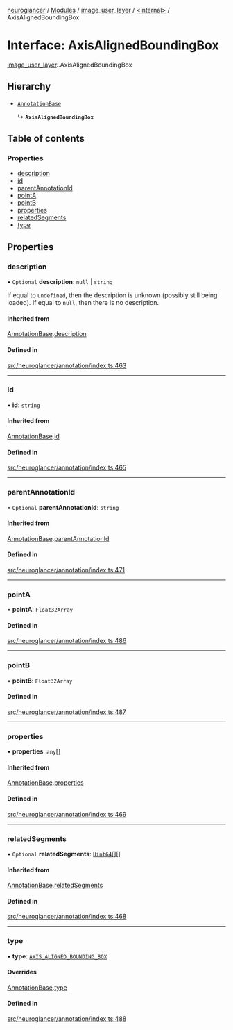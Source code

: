 [neuroglancer](../README.md) / [Modules](../modules.md) / [image\_user\_layer](../modules/image_user_layer.md) / [<internal\>](../modules/image_user_layer._internal_.md) / AxisAlignedBoundingBox

# Interface: AxisAlignedBoundingBox

[image_user_layer](../modules/image_user_layer.md).[<internal>](../modules/image_user_layer._internal_.md).AxisAlignedBoundingBox

## Hierarchy

- [`AnnotationBase`](image_user_layer._internal_.AnnotationBase.md)

  ↳ **`AxisAlignedBoundingBox`**

## Table of contents

### Properties

- [description](image_user_layer._internal_.AxisAlignedBoundingBox.md#description)
- [id](image_user_layer._internal_.AxisAlignedBoundingBox.md#id)
- [parentAnnotationId](image_user_layer._internal_.AxisAlignedBoundingBox.md#parentannotationid)
- [pointA](image_user_layer._internal_.AxisAlignedBoundingBox.md#pointa)
- [pointB](image_user_layer._internal_.AxisAlignedBoundingBox.md#pointb)
- [properties](image_user_layer._internal_.AxisAlignedBoundingBox.md#properties)
- [relatedSegments](image_user_layer._internal_.AxisAlignedBoundingBox.md#relatedsegments)
- [type](image_user_layer._internal_.AxisAlignedBoundingBox.md#type)

## Properties

### description

• `Optional` **description**: ``null`` \| `string`

If equal to `undefined`, then the description is unknown (possibly still being loaded).  If
equal to `null`, then there is no description.

#### Inherited from

[AnnotationBase](image_user_layer._internal_.AnnotationBase.md).[description](image_user_layer._internal_.AnnotationBase.md#description)

#### Defined in

[src/neuroglancer/annotation/index.ts:463](https://github.com/ActiveBrainAtlas2/neuroglancer/blob/540617bc/src/neuroglancer/annotation/index.ts#L463)

___

### id

• **id**: `string`

#### Inherited from

[AnnotationBase](image_user_layer._internal_.AnnotationBase.md).[id](image_user_layer._internal_.AnnotationBase.md#id)

#### Defined in

[src/neuroglancer/annotation/index.ts:465](https://github.com/ActiveBrainAtlas2/neuroglancer/blob/540617bc/src/neuroglancer/annotation/index.ts#L465)

___

### parentAnnotationId

• `Optional` **parentAnnotationId**: `string`

#### Inherited from

[AnnotationBase](image_user_layer._internal_.AnnotationBase.md).[parentAnnotationId](image_user_layer._internal_.AnnotationBase.md#parentannotationid)

#### Defined in

[src/neuroglancer/annotation/index.ts:471](https://github.com/ActiveBrainAtlas2/neuroglancer/blob/540617bc/src/neuroglancer/annotation/index.ts#L471)

___

### pointA

• **pointA**: `Float32Array`

#### Defined in

[src/neuroglancer/annotation/index.ts:486](https://github.com/ActiveBrainAtlas2/neuroglancer/blob/540617bc/src/neuroglancer/annotation/index.ts#L486)

___

### pointB

• **pointB**: `Float32Array`

#### Defined in

[src/neuroglancer/annotation/index.ts:487](https://github.com/ActiveBrainAtlas2/neuroglancer/blob/540617bc/src/neuroglancer/annotation/index.ts#L487)

___

### properties

• **properties**: `any`[]

#### Inherited from

[AnnotationBase](image_user_layer._internal_.AnnotationBase.md).[properties](image_user_layer._internal_.AnnotationBase.md#properties)

#### Defined in

[src/neuroglancer/annotation/index.ts:469](https://github.com/ActiveBrainAtlas2/neuroglancer/blob/540617bc/src/neuroglancer/annotation/index.ts#L469)

___

### relatedSegments

• `Optional` **relatedSegments**: [`Uint64`](../classes/data_panel_layout._internal_.Uint64.md)[][]

#### Inherited from

[AnnotationBase](image_user_layer._internal_.AnnotationBase.md).[relatedSegments](image_user_layer._internal_.AnnotationBase.md#relatedsegments)

#### Defined in

[src/neuroglancer/annotation/index.ts:468](https://github.com/ActiveBrainAtlas2/neuroglancer/blob/540617bc/src/neuroglancer/annotation/index.ts#L468)

___

### type

• **type**: [`AXIS_ALIGNED_BOUNDING_BOX`](../enums/image_user_layer._internal_.AnnotationType.md#axis_aligned_bounding_box)

#### Overrides

[AnnotationBase](image_user_layer._internal_.AnnotationBase.md).[type](image_user_layer._internal_.AnnotationBase.md#type)

#### Defined in

[src/neuroglancer/annotation/index.ts:488](https://github.com/ActiveBrainAtlas2/neuroglancer/blob/540617bc/src/neuroglancer/annotation/index.ts#L488)
